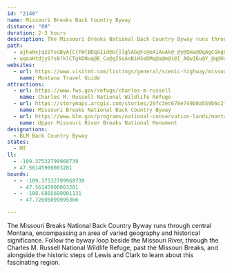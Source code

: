 ```yaml
---
id: "2140"
name: Missouri Breaks Back Country Byway
distance: "80"
duration: 2-3 hours
description: The Missouri Breaks National Back Country Byway runs through central Montana, encompassing an area of varied geography and historical importance.
path:
  - ajhaHxjqzSYsGByA{C{FW{BDqGIid@U{][glAGgFc@eAiAuAk@_@y@Qma@DqAgCGkgDFwT?q~@SyCYq@eAs@k@EwqAFaAoAOe@Gq@Rq~BNwfEBidCCy_Au@_Ao@_@_KE_eAJeAGw@eAQc@S}A?q`GoAoBw`BCwBD_DbAkCi@sCUmo@Noy@AwSLg^KkmCV}A_@gAs@gAyAe@mBe@_DIeB?wOmFFcMMs_ATcMAoYJcRf@iCSae@}TkAqAiBaCcBuCcE_JaFoLsFaJsA_Di@yAm@gDeAaIWeAm@mAeAqAqAy@uAY}CMsA_@oAmAy@cBc@aB?g|DHoxAEyzBOsCwh@yfB}BiEo@s@}DcC_BuAaAmA{A{DiBsIk@oBqByJ_CuN}@iEy@oBa@s@gAgAa\wVi@s@e@cBIgAEmBCuVB}x@IcGuB_Mw@wHQqIMiH@oPJgCdB}QxAsKNwBDkQC{MaAoRcA{O_@oI?aADk@Hk@`@gApCsLbDaJhAaAbEkChCgClA{E|DcXlBeGdAaB~IaFbBqAlAuAzAeDJqAR}Kt@mI^mH?yDaAyEMmF~@gErC}HrAyChB{HX]E_ATaD|AcMxDaTFaKkC{Hx@iN~@qDpEuJxA}DjByJjCyKd@sDB}Bd@yADqD^aEhAuIbBuJh@eHHqC?sAe@oENaAj@gHa@eDI_DKsACmATsDB_BIgC?sFSgFSmAa@iAi@iCi@wCy@cIYmFc@iSKqASg@k@e@i@{@YkAK_FC}H[_C@eAEyHi@}H?sAGsBWyAq@kBg@q@y@PiADm@SiAkAeBuDs@q@cAa@k@}@u@{Ca@m@o@]sB?_@Y_@yAK{APqEByDNeAZu@b@YrBEn@aBhBsClCeIbBgKh@{Fh@iQpBeXf@gIy@}CgAuHCgE`AmBlCaBvEsErAcAtBYvBaAhAq@hBsHx@}AxBsBNcAZgAhHiOx@sAJq@DmANwAV{@p@mAXcAx@aDh@iDNc@rA{A~BwH
  - uqoaHtdjyS?sB?klCTgkDNuq@E_Ca@gISsAoBiHSeDMq@a@m@i@[_AQw]Eu@Y_@q@UaAAebCi@oAuQyYq@_BKs@_@oJc@yDuOq~@y@eFCy@AsA`A}XEcOLyCjBwVHgD?mEKuFSeBoCaPIsBHwNg@{z@E}PH_BTyApDsOX{AtFmg@l@mEj@_CfA_CbG{KnMuNbAcB~@}CRsANaEHsECmBM_EiAwSFmDPqB|@mEfAmB`A_AlA[nA?~PnA|BBj@MlAq@lE_Gv@uAj@_CTmB|AsPNaCB{GOsSwC}v@CsBBgA`@yBbPgh@h@mCOmFs@iMEyCDsAh@_F`D{QJ_TCsVH}FzKysAfFim@RgF]yEe@mBw@mBeA_B_T{VcDcEm@kA[sAKwAWwTIgAKk@}@eCoCaEqAu@eB]o@YUSg@y@Y_AoIsf@GgEH{RNeBrCeWHmDNiUYgE}Ioo@SqB?yCXcCr@kDzMsk@b@aCJsBEgCSyBgFo]_@sD{Bq}@OcDSmBc@iBy@yAo@u@mCkBy@_ASg@Qk@OsAC}KKoAYmAwC{Gg@k@}As@y@y@c@_AYaAKgBDeAhCaON_BGaC}@aJm@gD_@w@iAgAiAa@iHHqDY_QaEoAs@}@gAc@}@a@gBCkBFoDGmAe@kCmA{De@}@cAoAmIkJmAmCe@{BGmACqA@mB|D}_@JyAH_DKoBs@mEOgKSmAyAyDOy@?eC^aEGqAy@uDCkADmA?_DMoDKq@e@aB_AyB}BmEm@qAa@yAS{B_@sH?q@^cEE_BOg@sBkEoB_CSaA?k@^_E?mA?uAi@{LIyEP_Bj@aCnBsE\kAVmBLqCA{BaAsGOyB?wHK_DOcBSi@]c@kAm@sDu@gC[{Aa@}@{@yEeGwCkBy@s@sCaDk@kA]mAk@iFg@wCUuGmB{OSs@[g@mCqBiAmBaGgLUk@i@aCKeASaGe@uCIkB\eDz@}ED}B[mBm@uBiB_EmGaKcFaF}AyBsEsFSc@_@}AI_CReKHmBbBuKjAsFb@iCHqAJaHHw@b@gBJu@OyESgOB{A`AsKj@gFd@aKl@yDJuACq@Ge@Qe@SY]QoAH}@SiA}@[s@Gs@HkAvAgD^eBp@gHAuAO_ASe@OM}@@UGU]Ug@sAsGUeCi@oCIsADg@vDaSz@oI|A_GXkBh@eAjBaAf@e@t@oB`EaW~AoHx@{G^kA^kBBmAIkAC}CXyEFgBCwAK_ATsDAyBLuBBqD^cDD}A|@oEPeGRyB~AiHA}BP{Fh@oBAu@ScAu@kD@eDDcA|CeOjBiFVeB|ByH`DyX~BoQTeC
websites:
  - url: https://www.visitmt.com/listings/general/scenic-highway/missouri-breaks-back-country-byway
    name: Montana Travel Guide
attractions:
  - url: https://www.fws.gov/refuge/charles-m-russell
    name: Charles M. Russell National Wildlife Refuge
  - url: https://storymaps.arcgis.com/stories/29fc3ec678e749b0a559b6c2fa9385b7
    name: Missouri Breaks National Back Country Byway
  - url: https://www.blm.gov/programs/national-conservation-lands/montana-dakotas/upper-missouri-river-breaks
    name: Upper Missouri River Breaks National Monument
designations:
  - BLM Back Country Byway
states:
  - MT
ll:
  - -109.37532799968739
  - 47.56145900003281
bounds:
  - - -109.37532799968739
    - 47.56145900003281
  - - -108.6885680001131
    - 47.72605099995366

---
```


The Missouri Breaks National Back Country Byway runs through central Montana, encompassing an area of varied geography and historical significance. Follow the byway loop beside the Missouri River, through the Charles M. Russell National Wildlife Refuge, past the Missouri Breaks, and alongside the historic steps of Lewis and Clark to learn about this fascinating region.
